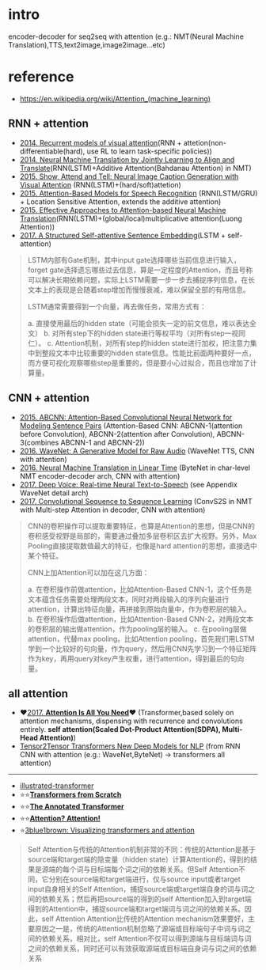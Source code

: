 # intro
encoder-decoder for seq2seq with attention (e.g.: NMT(Neural Machine Translation),TTS,text2image,image2image...etc)

# reference
- https://en.wikipedia.org/wiki/Attention_(machine_learning)

## RNN + attention
- [2014. Recurrent models of visual attention](https://arxiv.org/abs/1406.6247)(RNN + attetion(non-differentiable(hard), use RL to learn task-specific policies))
- [2014. Neural Machine Translation by Jointly Learning to Align and Translate](https://arxiv.org/abs/1409.0473v7)(RNN(LSTM)+Additive Attention(Bahdanau Attention) in NMT)
- [2015. Show, Attend and Tell: Neural Image Caption Generation with Visual Attention](https://arxiv.org/abs/1502.03044) (RNN(LSTM)+(hard/soft)attetion)
- [2015. Attention-Based Models for Speech Recognition](https://arxiv.org/abs/1506.07503) (RNN(LSTM/GRU) + Location Sensitive Attention, extends the additive attention)
- [2015. Effective Approaches to Attention-based Neural Machine Translation](https://arxiv.org/abs/1508.04025)(RNN(LSTM)+(global/local)multiplicative attention(Luong Attention))
- [2017. A Structured Self-attentive Sentence Embedding](https://arxiv.org/abs/1703.03130)(LSTM + self-attention)

>LSTM内部有Gate机制，其中input gate选择哪些当前信息进行输入，forget gate选择遗忘哪些过去信息，算是一定程度的Attention，而且号称可以解决长期依赖问题，实际上LSTM需要一步一步去捕捉序列信息，在长文本上的表现是会随着step增加而慢慢衰减，难以保留全部的有用信息。
>
>LSTM通常需要得到一个向量，再去做任务，常用方式有：
>
>a. 直接使用最后的hidden state（可能会损失一定的前文信息，难以表达全文）
>b. 对所有step下的hidden state进行等权平均（对所有step一视同仁）。
>c. Attention机制，对所有step的hidden state进行加权，把注意力集中到整段文本中比较重要的hidden state信息。性能比前面两种要好一点，而方便可视化观察哪些step是重要的，但是要小心过拟合，而且也增加了计算量。


## CNN + attention
- [2015. ABCNN: Attention-Based Convolutional Neural Network for Modeling Sentence Pairs](https://arxiv.org/abs/1512.05193) (Attention-Based CNN: ABCNN-1(attention before Convolution), ABCNN-2(attention after Convolution), ABCNN-3(combines ABCNN-1 and ABCNN-2))
- [2016. WaveNet: A Generative Model for Raw Audio](https://arxiv.org/abs/1609.03499) (WaveNet TTS, CNN with attention)
- [2016. Neural Machine Translation in Linear Time](https://arxiv.org/abs/1610.10099) (ByteNet in char-level NMT encoder-decoder arch, CNN with attention)
- [2017. Deep Voice: Real-time Neural Text-to-Speech](https://arxiv.org/abs/1702.07825) (see Appendix WaveNet detail arch)
- [2017. Convolutional Sequence to Sequence Learning](https://arxiv.org/abs/1705.03122) (ConvS2S in NMT with Multi-step Attention in decoder, CNN with attention)

>CNN的卷积操作可以提取重要特征，也算是Attention的思想，但是CNN的卷积感受视野是局部的，需要通过叠加多层卷积区去扩大视野。另外，Max Pooling直接提取数值最大的特征，也像是hard attention的思想，直接选中某个特征。
>
>CNN上加Attention可以加在这几方面：
>
>a. 在卷积操作前做attention，比如Attention-Based CNN-1，这个任务是文本蕴含任务需要处理两段文本，同时对两段输入的序列向量进行attention，计算出特征向量，再拼接到原始向量中，作为卷积层的输入。
>b. 在卷积操作后做attention，比如Attention-Based CNN-2，对两段文本的卷积层的输出做attention，作为pooling层的输入。
>c. 在pooling层做attention，代替max pooling。比如Attention pooling，首先我们用LSTM学到一个比较好的句向量，作为query，然后用CNN先学习到一个特征矩阵作为key，再用query对key产生权重，进行attention，得到最后的句向量。


## all attention
- ❤[2017. **Attention Is All You Need**](https://arxiv.org/abs/1706.03762)❤ (Transformer,based solely on attention mechanisms, dispensing with recurrence and convolutions entirely. **self attention(Scaled Dot-Product Attention(SDPA), Multi-Head Attention)**)
- [Tensor2Tensor Transformers New Deep Models for NLP](https://nlp.stanford.edu/seminar/details/lkaiser.pdf) (from RNN CNN with attention (e.g.: WaveNet,ByteNet) -> transformers all attention)


------
- [illustrated-transformer](https://jalammar.github.io/illustrated-transformer/)
- ⭐⭐[**Transformers from Scratch**](https://e2eml.school/transformers.html) 
- ⭐⭐[**The Annotated Transformer**](https://nlp.seas.harvard.edu/2018/04/03/attention.html)
- ⭐⭐️[**Attention? Attention!**](https://lilianweng.github.io/posts/2018-06-24-attention/)
- ⭐[3blue1brown: Visualizing transformers and attention](https://www.youtube.com/watch?v=KJtZARuO3JY&t=2124s)

>Self Attention与传统的Attention机制非常的不同：传统的Attention是基于source端和target端的隐变量（hidden state）计算Attention的，得到的结果是源端的每个词与目标端每个词之间的依赖关系。但Self Attention不同，它分别在source端和target端进行，仅与source input或者target input自身相关的Self Attention，捕捉source端或target端自身的词与词之间的依赖关系；然后再把source端的得到的self Attention加入到target端得到的Attention中，捕捉source端和target端词与词之间的依赖关系。因此，self Attention Attention比传统的Attention mechanism效果要好，主要原因之一是，传统的Attention机制忽略了源端或目标端句子中词与词之间的依赖关系，相对比，self Attention不仅可以得到源端与目标端词与词之间的依赖关系，同时还可以有效获取源端或目标端自身词与词之间的依赖关系